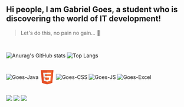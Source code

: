 ## Hi people, I am Gabriel Goes, a student who is discovering the world of IT development!


>Let's do this, no pain no gain... 💪


<br>

![Anurag's GitHub stats](https://github-readme-stats.vercel.app/api?username=Goestoso&show_icons=true&theme=monokai&rank_icon=github)
![Top Langs](https://github-readme-stats.vercel.app/api/top-langs/?username=Goestoso\&layout=compact&theme=monokai)

<div style="display: inline_block"><br>
  <img  align="center" alt="Goes-Java" height="70" width="40" src="https://cdn.jsdelivr.net/gh/devicons/devicon/icons/java/java-original.svg"> 
  <img align="center" alt="Goes-HTML" height="40" width="40" src="https://raw.githubusercontent.com/devicons/devicon/master/icons/html5/html5-original.svg">          
  <img align="center" alt="Goes-CSS" height="40" width="40" src="https://cdn.jsdelivr.net/gh/devicons/devicon/icons/css3/css3-original.svg" />
  <img align="center" alt="Goes-JS" height="40" width="45" src="https://cdn.jsdelivr.net/gh/devicons/devicon/icons/javascript/javascript-original.svg" />
  <img align="center" alt="Goes-Excel" height="40" width="160" src="https://img.shields.io/badge/Microsoft_Excel-217346?style=for-the-badge&logo=microsoft-excel&logoColor=white">    
</div>

##

<div> 
  <a href="https://www.instagram.com/goes_castro" target="_blank"><img src="https://img.shields.io/badge/Instagram-E4405F?style=for-the-badge&logo=instagram&logoColor=white" target="_blank"></a>
 <a href="https://www.linkedin.com/in/gabriel-goes-de-castro-365193258" target="_blank"><img src="https://img.shields.io/badge/LinkedIn-0077B5?style=for-the-badge&logo=linkedin&logoColor=white" target="_blank"></a>
 <a href = "mailto:gabriel.goes2107@gmail.com"><img src="https://img.shields.io/badge/-Gmail-%23333?style=for-the-badge&logo=gmail&logoColor=white" target="_blank"></a>
</div>

<!-- ![Snake animation](https://github.com/Goestoso/Goestoso/blob/output/github-contribution-grid-snake.svg)  -->




          
